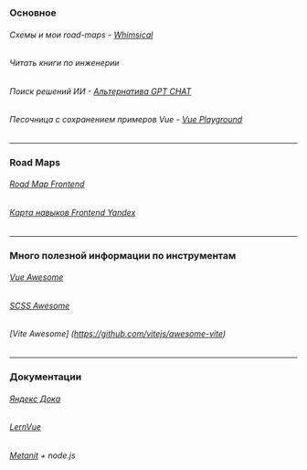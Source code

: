 ### Основное

###### Схемы и мои road-maps - [Whimsical](https://whimsical.com/)
###### Читать книги по инженерии
###### Поиск решений ИИ - [Альтернатива GPT CHAT](https://www.phind.com/)
###### Песочница с сохранением примеров Vue - [Vue Playground](https://play.vuejs.org/#eNp9kUFLwzAUx79KfJcqzA3ZbXQDlYF6UFHBSy6je+sy0yQkL7NQ+t19SVn1ILv1/X//l/7SdnDr3PQYERZQhsorRyIgRbeSRjXOehKd8LgTvdh524iCq4U00lTWBBJNqMUy8cviAbW24tN6vb0orqQpZ8NxfBAPhI3TG0KehCj3N6uuy8t9X854yqkyLpI4Xjd2i3opgbkERuVs3IYJUOBX71Q9PQRr2LpLuxIq2zil0b84UqwmYSEySWzDZt9POSMfcXLKqz1WX//kh9CmTMKrx4D+iBJGRhtfIw14/f6MLT+PkM2j5vYZ+IbB6pgch9pdNFvW/tPLto/52ytTf4R1S2jC6VJJNDX73JfA/+P+zNV/defTed6Tpof+B7x8phs=)

<hr/>

### Road Maps
###### [Road Map Frontend](https://andreasbm.github.io/web-skills/)
###### [Карта навыков Frontend Yandex](https://yandex.ru/company/researches/2023/frontenders?mindbox-message-key=3405284274458722304&mindbox-click-id=2dda9973-6e8d-4db2-8859-0bf777295b6e&utm_source=letter&utm_medium=yfd&utm_campaign=letter_1&utm_content=all&utm_term=digest_14_09_2023)

<hr/>

### Много полезной информации по инструментам

###### [Vue Awesome](https://next.awesome-vue.js.org/)
###### [SCSS Awesome](https://github.com/resCSS/awesome-scss?ysclid=lo6qet2d1q712554221)
###### [Vite Awesome] (https://github.com/vitejs/awesome-vite)

<hr/>

### Документации
###### [Яндекс Дока](https://doka.guide/)
###### [LernVue](https://learnvue.co/)
###### [Metanit](https://metanit.com/) + node.js

